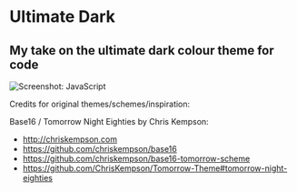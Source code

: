 # Ultimate Dark

## My take on the ultimate dark colour theme for code

![Screenshot: JavaScript](https://github.com/rubjo/ultimate-dark/raw/master/screenshots/javascript.png "Screenshot: JavaScript")

Credits for original themes/schemes/inspiration:

Base16 / Tomorrow Night Eighties by Chris Kempson:
- http://chriskempson.com
- https://github.com/chriskempson/base16
- https://github.com/chriskempson/base16-tomorrow-scheme
- https://github.com/ChrisKempson/Tomorrow-Theme#tomorrow-night-eighties